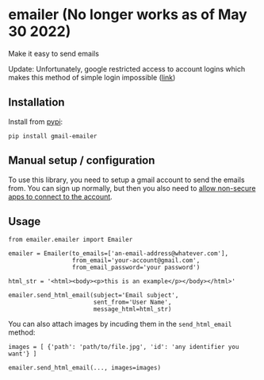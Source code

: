 # emailer (No longer works as of May 30 2022)

Make it easy to send emails

Update: Unfortunately, google restricted access to account logins which makes this method of simple login impossible ([link](https://support.google.com/accounts/answer/6010255?hl=en&visit_id=637896899107643254-869975220&p=less-secure-apps&rd=1#zippy=%2Cuse-an-app-password))

## Installation

Install from [pypi](https://pypi.org/project/gmail-emailer/):
```shell
pip install gmail-emailer
```

## Manual setup / configuration

To use this library, you need to setup a gmail account to send the emails from. 
You can sign up normally, but then you also need to [allow non-secure apps to connect to the account](https://support.google.com/accounts/answer/6010255?hl=en). 

## Usage

```python3
from emailer.emailer import Emailer

emailer = Emailer(to_emails=['an-email-address@whatever.com'],
                  from_email='your-account@gmail.com',
                  from_email_password='your password')

html_str = '<html><body><p>this is an example</p></body></html>'

emailer.send_html_email(subject='Email subject',
                        sent_from='User Name',
                        message_html=html_str)              
```

You can also attach images by incuding them in the `send_html_email` method: 

```python3
images = [ {'path': 'path/to/file.jpg', 'id': 'any identifier you want'} ]

emailer.send_html_email(..., images=images)
```
